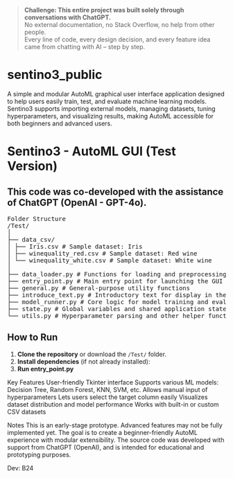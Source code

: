 > **Challenge: This entire project was built solely through conversations with ChatGPT.**  
> No external documentation, no Stack Overflow, no help from other people.  
> Every line of code, every design decision, and every feature idea came from chatting with AI – step by step.

# sentino3_public
A simple and modular AutoML graphical user interface application designed to help users easily train, test, and evaluate machine learning models. Sentino3 supports importing external models, managing datasets, tuning hyperparameters, and visualizing results, making AutoML accessible for both beginners and advanced users.
# Sentino3 - AutoML GUI (Test Version)

This code was co-developed with the assistance of **ChatGPT (OpenAI - GPT-4o)**.
---
<pre>
Folder Structure
/Test/
│
├── data_csv/
│ ├── Iris.csv # Sample dataset: Iris
│ ├── winequality_red.csv # Sample dataset: Red wine
│ └── winequality_white.csv # Sample dataset: White wine
│
├── data_loader.py # Functions for loading and preprocessing datasets
├── entry_point.py # Main entry point for launching the GUI
├── general.py # General-purpose utility functions
├── introduce_text.py # Introductory text for display in the GUI
├── model_runner.py # Core logic for model training and evaluation
├── state.py # Global variables and shared application state
└── utils.py # Hyperparameter parsing and other helper functions
</pre>

## How to Run

1. **Clone the repository** or download the `/Test/` folder.
2. **Install dependencies** (if not already installed):
3. **Run entry_point.py**

Key Features
User-friendly Tkinter interface
Supports various ML models: Decision Tree, Random Forest, KNN, SVM, etc.
Allows manual input of hyperparameters
Lets users select the target column easily
Visualizes dataset distribution and model performance
Works with built-in or custom CSV datasets

Notes
This is an early-stage prototype. Advanced features may not be fully implemented yet.
The goal is to create a beginner-friendly AutoML experience with modular extensibility.
The source code was developed with support from ChatGPT (OpenAI), and is intended for educational and prototyping purposes.

Dev: B24


